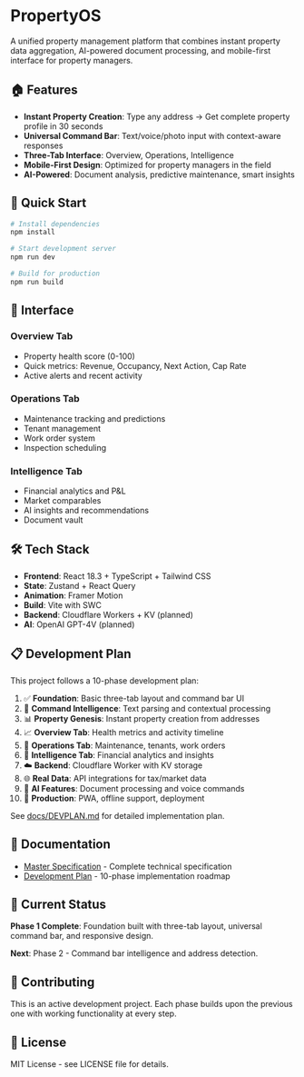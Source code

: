# PropertyOS

A unified property management platform that combines instant property data aggregation, AI-powered document processing, and mobile-first interface for property managers.

## 🏠 Features

- **Instant Property Creation**: Type any address → Get complete property profile in 30 seconds
- **Universal Command Bar**: Text/voice/photo input with context-aware responses
- **Three-Tab Interface**: Overview, Operations, Intelligence
- **Mobile-First Design**: Optimized for property managers in the field
- **AI-Powered**: Document analysis, predictive maintenance, smart insights

## 🚀 Quick Start

```bash
# Install dependencies
npm install

# Start development server
npm run dev

# Build for production
npm run build
```

## 📱 Interface

### Overview Tab
- Property health score (0-100)
- Quick metrics: Revenue, Occupancy, Next Action, Cap Rate
- Active alerts and recent activity

### Operations Tab
- Maintenance tracking and predictions
- Tenant management
- Work order system
- Inspection scheduling

### Intelligence Tab
- Financial analytics and P&L
- Market comparables
- AI insights and recommendations
- Document vault

## 🛠 Tech Stack

- **Frontend**: React 18.3 + TypeScript + Tailwind CSS
- **State**: Zustand + React Query
- **Animation**: Framer Motion
- **Build**: Vite with SWC
- **Backend**: Cloudflare Workers + KV (planned)
- **AI**: OpenAI GPT-4V (planned)

## 📋 Development Plan

This project follows a 10-phase development plan:

1. ✅ **Foundation**: Basic three-tab layout and command bar UI
2. 🔄 **Command Intelligence**: Text parsing and contextual processing
3. 📊 **Property Genesis**: Instant property creation from addresses
4. 📈 **Overview Tab**: Health metrics and activity timeline
5. 🔧 **Operations Tab**: Maintenance, tenants, work orders
6. 🧠 **Intelligence Tab**: Financial analytics and insights
7. ☁️ **Backend**: Cloudflare Worker with KV storage
8. 🌐 **Real Data**: API integrations for tax/market data
9. 🤖 **AI Features**: Document processing and voice commands
10. 🚀 **Production**: PWA, offline support, deployment

See [docs/DEVPLAN.md](docs/DEVPLAN.md) for detailed implementation plan.

## 📖 Documentation

- [Master Specification](docs/MASTER_SPEC.md) - Complete technical specification
- [Development Plan](docs/DEVPLAN.md) - 10-phase implementation roadmap

## 🎯 Current Status

**Phase 1 Complete**: Foundation built with three-tab layout, universal command bar, and responsive design.

**Next**: Phase 2 - Command bar intelligence and address detection.

## 🤝 Contributing

This is an active development project. Each phase builds upon the previous one with working functionality at every step.

## 📄 License

MIT License - see LICENSE file for details.
